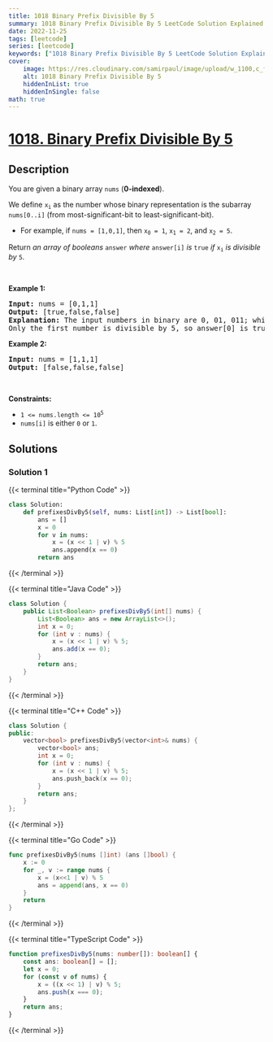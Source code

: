 ```yaml
---
title: 1018 Binary Prefix Divisible By 5
summary: 1018 Binary Prefix Divisible By 5 LeetCode Solution Explained
date: 2022-11-25
tags: [leetcode]
series: [leetcode]
keywords: ["1018 Binary Prefix Divisible By 5 LeetCode Solution Explained in all languages", "1018 Binary Prefix Divisible By 5", "LeetCode", "leetcode solution in Python3 C++ Java Go PHP Ruby Swift TypeScript Rust C# JavaScript C", "GeeksforGeeks", "InterviewBit", "Coding Ninjas", "HackerRank", "HackerEarth", "CodeChef", "TopCoder", "AlgoExpert", "freeCodeCamp", "Codeforces", "GitHub", "AtCoder", "Samir Paul"]
cover:
    image: https://res.cloudinary.com/samirpaul/image/upload/w_1100,c_fit,co_rgb:FFFFFF,l_text:Arial_75_bold:1018 Binary Prefix Divisible By 5 - Solution Explained/problem-solving.webp
    alt: 1018 Binary Prefix Divisible By 5
    hiddenInList: true
    hiddenInSingle: false
math: true
---
```



# [1018. Binary Prefix Divisible By 5](https://leetcode.com/problems/binary-prefix-divisible-by-5)


## Description

<p>You are given a binary array <code>nums</code> (<strong>0-indexed</strong>).</p>

<p>We define <code>x<sub>i</sub></code> as the number whose binary representation is the subarray <code>nums[0..i]</code> (from most-significant-bit to least-significant-bit).</p>

<ul>
	<li>For example, if <code>nums = [1,0,1]</code>, then <code>x<sub>0</sub> = 1</code>, <code>x<sub>1</sub> = 2</code>, and <code>x<sub>2</sub> = 5</code>.</li>
</ul>

<p>Return <em>an array of booleans </em><code>answer</code><em> where </em><code>answer[i]</code><em> is </em><code>true</code><em> if </em><code>x<sub>i</sub></code><em> is divisible by </em><code>5</code>.</p>

<p>&nbsp;</p>
<p><strong class="example">Example 1:</strong></p>

<pre>
<strong>Input:</strong> nums = [0,1,1]
<strong>Output:</strong> [true,false,false]
<strong>Explanation:</strong> The input numbers in binary are 0, 01, 011; which are 0, 1, and 3 in base-10.
Only the first number is divisible by 5, so answer[0] is true.
</pre>

<p><strong class="example">Example 2:</strong></p>

<pre>
<strong>Input:</strong> nums = [1,1,1]
<strong>Output:</strong> [false,false,false]
</pre>

<p>&nbsp;</p>
<p><strong>Constraints:</strong></p>

<ul>
	<li><code>1 &lt;= nums.length &lt;= 10<sup>5</sup></code></li>
	<li><code>nums[i]</code> is either <code>0</code> or <code>1</code>.</li>
</ul>

## Solutions

### Solution 1

<!-- tabs:start -->

{{< terminal title="Python Code" >}}
```python
class Solution:
    def prefixesDivBy5(self, nums: List[int]) -> List[bool]:
        ans = []
        x = 0
        for v in nums:
            x = (x << 1 | v) % 5
            ans.append(x == 0)
        return ans
```
{{< /terminal >}}

{{< terminal title="Java Code" >}}
```java
class Solution {
    public List<Boolean> prefixesDivBy5(int[] nums) {
        List<Boolean> ans = new ArrayList<>();
        int x = 0;
        for (int v : nums) {
            x = (x << 1 | v) % 5;
            ans.add(x == 0);
        }
        return ans;
    }
}
```
{{< /terminal >}}

{{< terminal title="C++ Code" >}}
```cpp
class Solution {
public:
    vector<bool> prefixesDivBy5(vector<int>& nums) {
        vector<bool> ans;
        int x = 0;
        for (int v : nums) {
            x = (x << 1 | v) % 5;
            ans.push_back(x == 0);
        }
        return ans;
    }
};
```
{{< /terminal >}}

{{< terminal title="Go Code" >}}
```go
func prefixesDivBy5(nums []int) (ans []bool) {
	x := 0
	for _, v := range nums {
		x = (x<<1 | v) % 5
		ans = append(ans, x == 0)
	}
	return
}
```
{{< /terminal >}}

{{< terminal title="TypeScript Code" >}}
```ts
function prefixesDivBy5(nums: number[]): boolean[] {
    const ans: boolean[] = [];
    let x = 0;
    for (const v of nums) {
        x = ((x << 1) | v) % 5;
        ans.push(x === 0);
    }
    return ans;
}
```
{{< /terminal >}}

<!-- tabs:end -->

<!-- end -->
